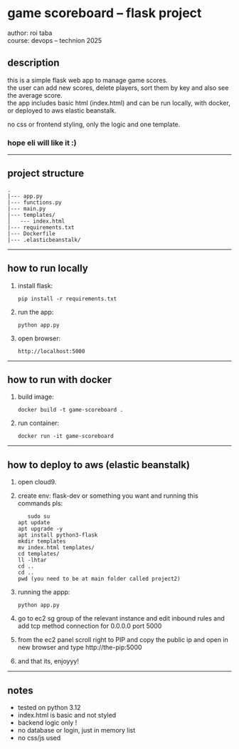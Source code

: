 # game scoreboard – flask project

author: roi taba  
course: devops – technion 2025

## description

this is a simple flask web app to manage game scores.  
the user can add new scores, delete players, sort them by key and also see the average score.  
the app includes basic html (index.html) and can be run locally, with docker, or deployed to aws elastic beanstalk.

no css or frontend styling, only the logic and one template.
### hope eli will like it :) 
---

## project structure

```
.
|--- app.py
|--- functions.py
|--- main.py
|--- templates/
│   --- index.html
|--- requirements.txt
|--- Dockerfile
|--- .elasticbeanstalk/
```

---

## how to run locally

1. install flask:
   ```
   pip install -r requirements.txt
   ```

2. run the app:
   ```
   python app.py
   ```

3. open browser:
   ```
   http://localhost:5000
   ```

---

## how to run with docker

1. build image:
   ```
   docker build -t game-scoreboard .
   ```

2. run container:
   ```
   docker run -it game-scoreboard
   ```

---

## how to deploy to aws (elastic beanstalk)

1. open cloud9.

2. create env: flask-dev or something you want and running this commands pls:
   ```
      sudo su
   apt update
   apt upgrade -y
   apt install python3-flask
   mkdir templates
   mv index.html templates/
   cd templates/
   ll -lhtar
   cd ..
   cd ..
   pwd (you need to be at main folder called project2)
   ```
  
3. running the appp:
   ```
   python app.py
   ```
4. go to ec2 sg group of the relevant instance and edit inbound rules and add tcp method connection for 0.0.0.0 port 5000
5. from the ec2 panel scroll right to PIP and copy the public ip and open in new browser and type http://the-pip:5000
6. and that its, enjoyyy! 
---

## notes

- tested on python 3.12  
- index.html is basic and not styled  
- backend logic only !
- no database or login, just in memory list  
- no css/js used  

